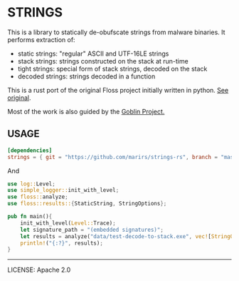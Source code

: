 # STRINGS

This is a library to statically de-obufscate strings from malware binaries. It performs extraction of:
- static strings: "regular" ASCII and UTF-16LE strings
- stack strings: strings constructed on the stack at run-time
- tight strings: special form of stack strings, decoded on the stack
- decoded strings: strings decoded in a function

This is a rust port of the original Floss project initially written in python.
[See original](https://github.com/mandiant/flare-floss).

Most of the work is also guided by the [Goblin Project.](https://github.com/m4b/goblin)

## USAGE
```toml
[dependencies]
strings = { git = "https://github.com/marirs/strings-rs", branch = "master" }
```
And

```rust
use log::Level;
use simple_logger::init_with_level;
use floss::analyze;
use floss::results::{StaticString, StringOptions};

pub fn main(){
    init_with_level(Level::Trace);
    let signature_path = "(embedded signatures)";
    let results = analyze("data/test-decode-to-stack.exe", vec![StringOptions::StaticString(StaticString::default())], vec![], "sc32",signature_path, false);
    println!("{:?}", results);
}
```
---
LICENSE: Apache 2.0